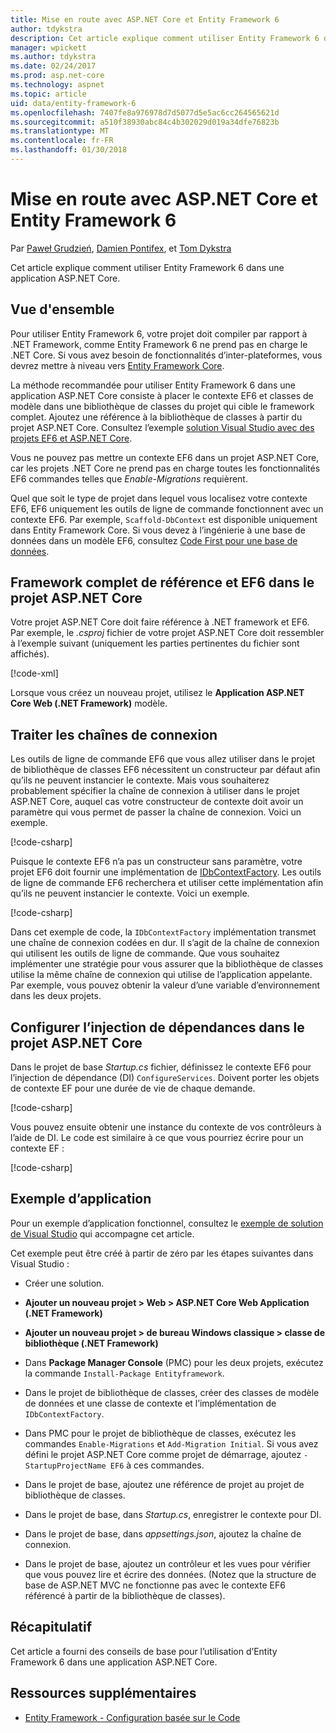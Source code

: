 ```yaml
---
title: Mise en route avec ASP.NET Core et Entity Framework 6
author: tdykstra
description: Cet article explique comment utiliser Entity Framework 6 dans une application ASP.NET Core.
manager: wpickett
ms.author: tdykstra
ms.date: 02/24/2017
ms.prod: asp.net-core
ms.technology: aspnet
ms.topic: article
uid: data/entity-framework-6
ms.openlocfilehash: 7407fe8a976978d7d5077d5e5ac6cc264565621d
ms.sourcegitcommit: a510f38930abc84c4b302029d019a34dfe76823b
ms.translationtype: MT
ms.contentlocale: fr-FR
ms.lasthandoff: 01/30/2018
---
```

# <a name="getting-started-with-aspnet-core-and-entity-framework-6"></a>Mise en route avec ASP.NET Core et Entity Framework 6

Par [Paweł Grudzień](https://github.com/pgrudzien12), [Damien Pontifex](https://github.com/DamienPontifex), et [Tom Dykstra](https://github.com/tdykstra)

Cet article explique comment utiliser Entity Framework 6 dans une application ASP.NET Core.

## <a name="overview"></a>Vue d'ensemble

Pour utiliser Entity Framework 6, votre projet doit compiler par rapport à .NET Framework, comme Entity Framework 6 ne prend pas en charge le .NET Core. Si vous avez besoin de fonctionnalités d’inter-plateformes, vous devrez mettre à niveau vers [Entity Framework Core](https://docs.microsoft.com/ef/).

La méthode recommandée pour utiliser Entity Framework 6 dans une application ASP.NET Core consiste à placer le contexte EF6 et classes de modèle dans une bibliothèque de classes du projet qui cible le framework complet. Ajoutez une référence à la bibliothèque de classes à partir du projet ASP.NET Core. Consultez l’exemple [solution Visual Studio avec des projets EF6 et ASP.NET Core](https://github.com/aspnet/Docs/tree/master/aspnetcore/data/entity-framework-6/sample/).

Vous ne pouvez pas mettre un contexte EF6 dans un projet ASP.NET Core, car les projets .NET Core ne prend pas en charge toutes les fonctionnalités EF6 commandes telles que *Enable-Migrations* requièrent.

Quel que soit le type de projet dans lequel vous localisez votre contexte EF6, EF6 uniquement les outils de ligne de commande fonctionnent avec un contexte EF6. Par exemple, `Scaffold-DbContext` est disponible uniquement dans Entity Framework Core. Si vous devez à l’ingénierie à une base de données dans un modèle EF6, consultez [Code First pour une base de données](https://msdn.microsoft.com/jj200620).

## <a name="reference-full-framework-and-ef6-in-the-aspnet-core-project"></a>Framework complet de référence et EF6 dans le projet ASP.NET Core

Votre projet ASP.NET Core doit faire référence à .NET framework et EF6. Par exemple, le *.csproj* fichier de votre projet ASP.NET Core doit ressembler à l’exemple suivant (uniquement les parties pertinentes du fichier sont affichés).

[!code-xml[](entity-framework-6/sample/MVCCore/MVCCore.csproj?range=3-9&highlight=2)]

Lorsque vous créez un nouveau projet, utilisez le **Application ASP.NET Core Web (.NET Framework)** modèle.

## <a name="handle-connection-strings"></a>Traiter les chaînes de connexion

Les outils de ligne de commande EF6 que vous allez utiliser dans le projet de bibliothèque de classes EF6 nécessitent un constructeur par défaut afin qu’ils ne peuvent instancier le contexte. Mais vous souhaiterez probablement spécifier la chaîne de connexion à utiliser dans le projet ASP.NET Core, auquel cas votre constructeur de contexte doit avoir un paramètre qui vous permet de passer la chaîne de connexion. Voici un exemple.

[!code-csharp[](entity-framework-6/sample/EF6/SchoolContext.cs?name=snippet_Constructor)]

Puisque le contexte EF6 n’a pas un constructeur sans paramètre, votre projet EF6 doit fournir une implémentation de [IDbContextFactory](https://msdn.microsoft.com/library/hh506876). Les outils de ligne de commande EF6 recherchera et utiliser cette implémentation afin qu’ils ne peuvent instancier le contexte. Voici un exemple.

[!code-csharp[](entity-framework-6/sample/EF6/SchoolContextFactory.cs?name=snippet_IDbContextFactory)]

Dans cet exemple de code, la `IDbContextFactory` implémentation transmet une chaîne de connexion codées en dur. Il s’agit de la chaîne de connexion qui utilisent les outils de ligne de commande. Que vous souhaitez implémenter une stratégie pour vous assurer que la bibliothèque de classes utilise la même chaîne de connexion qui utilise de l’application appelante. Par exemple, vous pouvez obtenir la valeur d’une variable d’environnement dans les deux projets.

## <a name="set-up-dependency-injection-in-the-aspnet-core-project"></a>Configurer l’injection de dépendances dans le projet ASP.NET Core

Dans le projet de base *Startup.cs* fichier, définissez le contexte EF6 pour l’injection de dépendance (DI) `ConfigureServices`. Doivent porter les objets de contexte EF pour une durée de vie de chaque demande.

[!code-csharp[](entity-framework-6/sample/MVCCore/Startup.cs?name=snippet_ConfigureServices&highlight=5)]

Vous pouvez ensuite obtenir une instance du contexte de vos contrôleurs à l’aide de DI. Le code est similaire à ce que vous pourriez écrire pour un contexte EF :

[!code-csharp[](entity-framework-6/sample/MVCCore/Controllers/StudentsController.cs?name=snippet_ContextInController)]

## <a name="sample-application"></a>Exemple d’application

Pour un exemple d’application fonctionnel, consultez le [exemple de solution de Visual Studio](https://github.com/aspnet/Docs/tree/master/aspnetcore/data/entity-framework-6/sample/) qui accompagne cet article.

Cet exemple peut être créé à partir de zéro par les étapes suivantes dans Visual Studio :

* Créer une solution.

* **Ajouter un nouveau projet > Web > ASP.NET Core Web Application (.NET Framework)**

* **Ajouter un nouveau projet > de bureau Windows classique > classe de bibliothèque (.NET Framework)**

* Dans **Package Manager Console** (PMC) pour les deux projets, exécutez la commande `Install-Package Entityframework`.

* Dans le projet de bibliothèque de classes, créer des classes de modèle de données et une classe de contexte et l’implémentation de `IDbContextFactory`.

* Dans PMC pour le projet de bibliothèque de classes, exécutez les commandes `Enable-Migrations` et `Add-Migration Initial`. Si vous avez défini le projet ASP.NET Core comme projet de démarrage, ajoutez `-StartupProjectName EF6` à ces commandes.

* Dans le projet de base, ajoutez une référence de projet au projet de bibliothèque de classes.

* Dans le projet de base, dans *Startup.cs*, enregistrer le contexte pour DI.

* Dans le projet de base, dans *appsettings.json*, ajoutez la chaîne de connexion.

* Dans le projet de base, ajoutez un contrôleur et les vues pour vérifier que vous pouvez lire et écrire des données. (Notez que la structure de base de ASP.NET MVC ne fonctionne pas avec le contexte EF6 référencé à partir de la bibliothèque de classes).

## <a name="summary"></a>Récapitulatif

Cet article a fourni des conseils de base pour l’utilisation d’Entity Framework 6 dans une application ASP.NET Core.

## <a name="additional-resources"></a>Ressources supplémentaires

* [Entity Framework - Configuration basée sur le Code](https://msdn.microsoft.com/data/jj680699.aspx)
